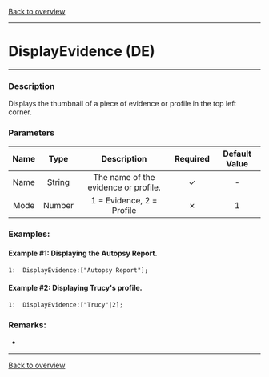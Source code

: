 [Back to overview](index.md)

---
# DisplayEvidence (DE)
---
### Description
Displays the thumbnail of a piece of evidence or profile in the top left corner.

### Parameters

|Name|Type|Description|Required|Default Value|
|:---:|:---:|:---:|:---:|:---:|
|Name|String|The name of the evidence or profile.|✓|-|
|Mode|Number|1 = Evidence, 2 = Profile|✗|1|

### Examples:
#### Example #1: Displaying the Autopsy Report.
```
1:  DisplayEvidence:["Autopsy Report"];
```

#### Example #2: Displaying Trucy's profile.
```
1:  DisplayEvidence:["Trucy"|2];
```

### Remarks:
-

---
[Back to overview](index.md)
